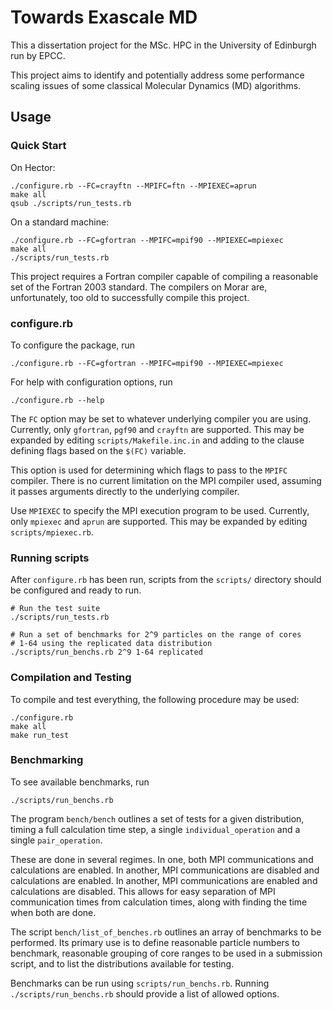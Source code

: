 Towards Exascale MD
===================

This a dissertation project for the MSc.
HPC in the University of Edinburgh run by EPCC.

This project aims to identify and potentially address some performance
scaling issues of some classical Molecular Dynamics (MD) algorithms.


Usage
-----


### Quick Start ###

On Hector:

    ./configure.rb --FC=crayftn --MPIFC=ftn --MPIEXEC=aprun
    make all
    qsub ./scripts/run_tests.rb

On a standard machine:

    ./configure.rb --FC=gfortran --MPIFC=mpif90 --MPIEXEC=mpiexec
    make all
    ./scripts/run_tests.rb


This project requires a Fortran compiler capable of compiling
a reasonable set of the Fortran 2003 standard.
The compilers on Morar are, unfortunately,
too old to successfully compile this project.



### configure.rb ###

To configure the package, run

    ./configure.rb --FC=gfortran --MPIFC=mpif90 --MPIEXEC=mpiexec

For help with configuration options, run

    ./configure.rb --help

The `FC` option may be set to whatever underlying compiler you are using.
Currently, only `gfortran`, `pgf90` and `crayftn` are supported.
This may be expanded by editing `scripts/Makefile.inc.in` and
adding to the clause defining flags based on the `$(FC)` variable.

This option is used for determining which flags to pass
to the `MPIFC` compiler.
There is no current limitation on the MPI compiler used,
assuming it passes arguments directly to the underlying compiler.

Use `MPIEXEC` to specify the MPI execution program to be used.
Currently, only `mpiexec` and `aprun` are supported.
This may be expanded by editing `scripts/mpiexec.rb`.


### Running scripts ###

After `configure.rb` has been run, scripts from the `scripts/` directory
should be configured and ready to run.

    # Run the test suite
    ./scripts/run_tests.rb 

    # Run a set of benchmarks for 2^9 particles on the range of cores
    # 1-64 using the replicated data distribution
    ./scripts/run_benchs.rb 2^9 1-64 replicated


### Compilation and Testing ###

To compile and test everything, the following procedure may be used:

    ./configure.rb
    make all
    make run_test


### Benchmarking ###

To see available benchmarks, run

    ./scripts/run_benchs.rb

The program `bench/bench` outlines a set of tests for a given distribution,
timing a full calculation time step,
a single `individual_operation` and
a single `pair_operation`.

These are done in several regimes. In one, both MPI communications and
calculations are enabled. In another, MPI communications are disabled
and calculations are enabled. In another, MPI communications are
enabled and calculations are disabled.
This allows for easy separation of MPI communication times from
calculation times, along with finding the time when both are done.

The script `bench/list_of_benches.rb` outlines an array of benchmarks
to be performed. Its primary use is to define reasonable particle
numbers to benchmark, reasonable grouping of core ranges to be
used in a submission script, and to list the distributions available
for testing.

Benchmarks can be run using `scripts/run_benchs.rb`.
Running `./scripts/run_benchs.rb` should provide a list of allowed
options.
